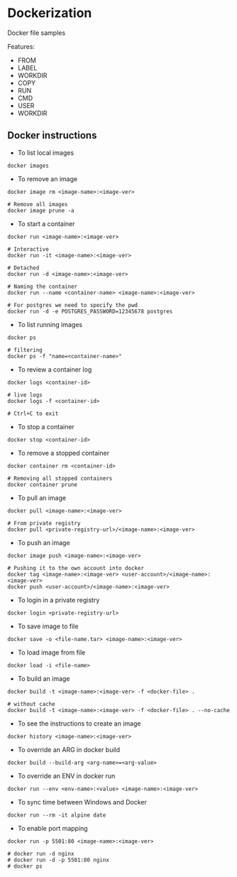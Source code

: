 # Dockerization

Docker file samples

Features:
- FROM
- LABEL
- WORKDIR
- COPY
- RUN
- CMD
- USER
- WORKDIR

## Docker instructions
- To list local images
```
docker images
```

- To remove an image
```
docker image rm <image-name>:<image-ver>

# Remove all images
docker image prune -a
```

- To start a container
```
docker run <image-name>:<image-ver>

# Interactive
docker run -it <image-name>:<image-ver>

# Detached
docker run -d <image-name>:<image-ver>

# Naming the container
docker run --name <container-name> <image-name>:<image-ver>

# For postgres we need to specify the pwd
docker run -d -e POSTGRES_PASSWORD=12345678 postgres
```

- To list running images
```
docker ps

# filtering
docker ps -f "name=<container-name>"
```

- To review a container log
```
docker logs <container-id>

# live logs
docker logs -f <container-id>

# Ctrl+C to exit
```

- To stop a container
```
docker stop <container-id>
```

- To remove a stopped container
```
docker container rm <container-id>

# Removing all stopped containers
docker container prune
```

- To pull an image
```
docker pull <image-name>:<image-ver>

# From private registry
docker pull <private-registry-url>/<image-name>:<image-ver>
```

- To push an image
```
docker image push <image-name>:<image-ver>

# Pushing it to the own account into docker
docker tag <image-name>:<image-ver> <user-account>/<image-name>:<image-ver>
docker push <user-account>/<image-name>:<image-ver>
```

- To login in a private registry
```
docker login <private-registry-url>
```

- To save image to file 
```
docker save -o <file-name.tar> <image-name>:<image-ver>
``` 

- To load image from file
```
docker load -i <file-name>
```

- To build an image
```
docker build -t <image-name>:<image-ver> -f <docker-file> .

# without cache
docker build -t <image-name>:<image-ver> -f <docker-file> . --no-cache
```

- To see the instructions to create an image
```
docker history <image-name>:<image-ver>
```

- To override an ARG in docker build
```
docker build --build-arg <arg-name>=<arg-value>
```

- To override an ENV in docker run
```
docker run --env <env-name>:<value> <image-name>:<image-ver>
```

- To sync time between Windows and Docker
```
docker run --rm -it alpine date
```

- To enable port mapping
```
docker run -p 5501:80 <image-name>:<image-ver>

# docker run -d nginx
# docker run -d -p 5501:80 nginx
# docker ps
```
